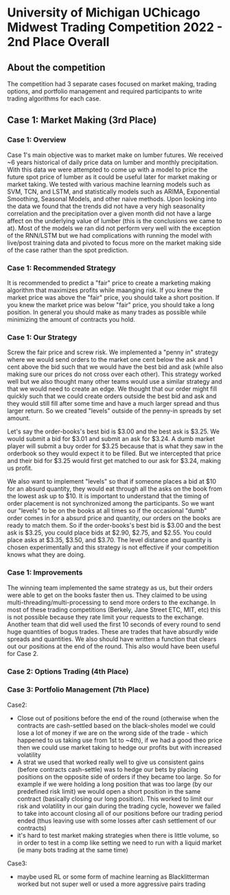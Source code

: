 # University of Michigan UChicago Midwest Trading Competition 2022 - 2nd Place Overall

## About the competition

The competition had 3 separate cases focused on market making, trading options, and portfolio management and required participants to write trading algorithms for each case.

## Case 1: Market Making (3rd Place)

### Case 1: Overview
Case 1's main objective was to market make on lumber futures. We received ~6 years historical of daily price data on lumber and monthly precipitation. With this data we were attempted to come up with a model to price the future spot price of lumber as it could be useful later for market making or market taking. We tested with various machine learning models such as SVM, TCN, and LSTM, and statistically models such as ARIMA, Exponential Smoothing, Seasonal Models, and other naive methods. Upon looking into the data we found that the trends did not have a very high seasonality correlation and the precipitation over a given month did not have a large affect on the underlying value of lumber (this is the conclusions we came to at). Most of the models we ran did not perform very well with the exception of the RNN/LSTM but we had complications with running the model with live/post training data and pivoted to focus more on the market making side of the case rather than the spot prediction.

### Case 1: Recommended Strategy
It is recommended to predict a "fair" price to create a marketing making algorithm that maximizes profits while maanging risk. If you knew the market price was above the "fair" price, you should take a short position. If you knew the market price was below "fair" price, you should take a long position. In general you should make as many trades as possible while minimizing the amount of contracts you hold.

### Case 1: Our Strategy
Screw the fair price and screw risk. We implemented a "penny in" strategy where we would send orders to the market one cent below the ask and 1 cent above the bid such that we would have the best bid and ask (while also making sure our prices do not cross over each other). This strategy worked well but we also thought many other teams would use a similar strategy and that we would need to create an edge. We thought that our order might fill quickly such that we could create orders outside the best bid and ask and they would still fill after some time and have a much larger spread and thus larger return. So we created "levels" outside of the penny-in spreads by set amount.

Let's say the order-books's best bid is $3.00 and the best ask is $3.25. We would submit a bid for $3.01 and submit an ask for $3.24. A dumb market player will submit a buy order for $3.25 because that is what they saw in the orderbook so they would expect it to be filled. But we intercepted that price and their bid for $3.25 would first get matched to our ask for $3.24, making us profit. 

We also want to implement "levels" so that if someone places a bid at $10 for an absurd quantity, they would eat through all the asks on the book from the lowest ask up to $10. It is important to understand that the timing of order placement is not synchronized among the participants. So we want our "levels" to be on the books at all times so if the occasional "dumb" order comes in for a absurd price and quantity, our orders on the books are ready to match them. So if the order-books's best bid is $3.00 and the best ask is $3.25, you could place bids at $2.90, $2.75, and $2.55. You could place asks at $3.35, $3.50, and $3.70. The level distance and quantity is chosen experimentally and this strategy is not effective if your competition knows what they are doing.

### Case 1: Improvements
The winning team implemented the same strategy as us, but their orders were able to get on the books faster then us. They claimed to be using multi-threading/multi-processing to send more orders to the exchange. In most of these trading competitions (Berkely, Jane Street ETC, MIT, etc) this is not possible because they rate limit your requests to the exchange. Another team that did well used the first 10 seconds of every round to send huge quantities of bogus trades. These are trades that have absurdly wide spreads and quantities. We also should have written a function that clears out our positions at the end of the round. This also would have been useful for Case 2.

### Case 2: Options Trading (4th Place)


### Case 3: Portfolio Management (7th Place)



Case2:
- Close out of positions before the end of the round (otherwise when the contracts are cash-settled based on the black-sholes model we could lose a lot of money if we are on the wrong side of the trade - which happened to us taking use from 1st to ~4th), if we had a good theo price then we could use market taking to hedge our profits but with increased volatility
- A strat we used that worked really well to give us consistent gains (before contracts cash-settle) was to hedge our bets by placing positions on the opposite side of orders if they became too large. So for example if we were holding a long position that was too large (by our predefined risk limit) we would open a short position in the same contract (basically closing our long position). This worked to limit our risk and volatility in our gain during the trading cycle, however we failed to take into account closing all of our positions before our trading period ended (thus leaving use with some losses after cash settlement of our contracts)
- it's hard to test market making strategies when there is little volume, so in order to test in a comp like setting we need to run with a liquid market (ie many bots trading at the same time)

Case3:
- maybe used RL or some form of machine learning as Blacklitterman worked but not super well or used a more aggressive pairs trading

